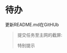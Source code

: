 <!-- TITLE: To Do -->

<!-- SUBTITLE: A quick summary of To Do -->

# 待办

>

更新README.md在GitHUb

>

> 提交任务至主网的截屏:
> 
> 特别提示
